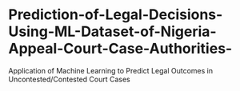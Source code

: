 # Prediction-of-Legal-Decisions-Using-ML-Dataset-of-Nigeria-Appeal-Court-Case-Authorities-
Application of Machine Learning to Predict Legal Outcomes in Uncontested/Contested Court Cases
